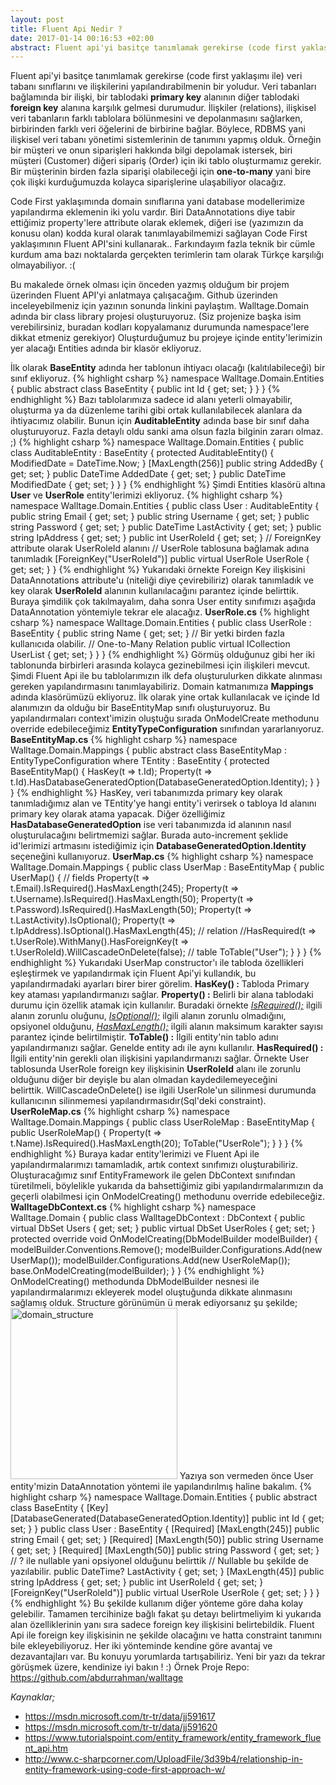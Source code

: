 ```yaml
---
layout: post
title: Fluent Api Nedir ?
date: 2017-01-14 00:16:53 +02:00
abstract: Fluent api'yi basitçe tanımlamak gerekirse (code first yaklaşımı ile) veri tabanı sınıflarını ve ilişkilerini yapılandırabilmenin bir yoludur. Veri tabanları bağlamında bir ilişki, bir tablodaki primary key alanının diğer tablodaki foreign key alanına karşılık gelmesi durumudur...
---
```


Fluent api'yi basitçe tanımlamak gerekirse (code first yaklaşımı ile) veri tabanı sınıflarını ve ilişkilerini yapılandırabilmenin bir yoludur. Veri tabanları bağlamında bir ilişki, bir tablodaki **primary key** alanının diğer tablodaki **foreign key** alanına karşılık gelmesi durumudur. İlişkiler (relations), ilişkisel veri tabanların farklı tablolara bölünmesini ve depolanmasını sağlarken, birbirinden farklı veri öğelerini de birbirine bağlar. Böylece, RDBMS yani ilişkisel veri tabanı yönetimi sistemlerinin de tanımını yapmış olduk. Örneğin bir müşteri ve onun siparişleri hakkında bilgi depolamak istersek, biri müşteri (Customer) diğeri sipariş (Order) için iki tablo oluşturmamız gerekir. Bir müşterinin birden fazla siparişi olabileceği için **one-to-many** yani bire çok ilişki kurduğumuzda kolayca siparişlerine ulaşabiliyor olacağız.

Code First yaklaşımında domain sınıflarına yani database modellerimize yapılandırma eklemenin iki yolu vardır. Biri DataAnnotations diye tabir ettiğimiz property'lere attribute olarak eklemek, diğeri ise (yazımızın da konusu olan) kodda kural olarak tanımlayabilmemizi sağlayan Code First yaklaşımının Fluent API'sini kullanarak.. Farkındayım fazla teknik bir cümle kurdum ama bazı noktalarda gerçekten terimlerin tam olarak Türkçe karşılığı olmayabiliyor. :(

Bu makalede örnek olması için önceden yazmış olduğum bir projem üzerinden Fluent API'yi anlatmaya çalışacağım. Github üzerinden inceleyebilmeniz için yazının sonunda linkini paylaştım. Walltage.Domain adında bir class library projesi oluşturuyoruz. (Siz projenize başka isim verebilirsiniz, buradan kodları kopyalamanız durumunda namespace'lere dikkat etmeniz gerekiyor) Oluşturduğumuz bu projeye içinde entity'lerimizin yer alacağı Entities adında bir klasör ekliyoruz.

İlk olarak **BaseEntity** adında her tablonun ihtiyacı olacağı (kalıtılabileceği) bir sınıf ekliyoruz.
{% highlight csharp %}
namespace Walltage.Domain.Entities
{
    public abstract class BaseEntity
    {
        public int Id { get; set; }
    }
}
{% endhighlight %}
Bazı tablolarımıza sadece id alanı yeterli olmayabilir, oluşturma ya da düzenleme tarihi gibi ortak kullanılabilecek alanlara da ihtiyacımız olabilir. Bunun için **AuditableEntity** adında base bir sınıf daha oluşturuyoruz. Fazla detaylı oldu sanki ama olsun fazla bilginin zararı olmaz. ;)
{% highlight csharp %}
namespace Walltage.Domain.Entities
{
    public class AuditableEntity : BaseEntity
    {
        protected AuditableEntity()
        {
            ModifiedDate = DateTime.Now;
        }
        [MaxLength(256)]
        public string AddedBy { get; set; }
        public DateTime AddedDate { get; set; }
        public DateTime ModifiedDate { get; set; }
    }
}
{% endhighlight %}
Şimdi Entities klasörü altına **User** ve **UserRole** entity'lerimizi ekliyoruz.
{% highlight csharp %}
namespace Walltage.Domain.Entities
{
    public class User : AuditableEntity
    {
        public string Email { get; set; }
        public string Username { get; set; }
        public string Password { get; set; }
        public DateTime LastActivity { get; set; }
        public string IpAddress { get; set; }
        public int UserRoleId { get; set; }
        // ForeignKey attribute olarak UserRoleId alanını
        // UserRole tablosuna bağlamak adına tanımladık
        [ForeignKey("UserRoleId")]
        public virtual UserRole UserRole { get; set; }
}
{% endhighlight %}
Yukarıdaki örnekte Foreign Key ilişkisini DataAnnotations attribute'u (niteliği diye çevirebiliriz) olarak tanımladık ve key olarak **UserRoleId** alanının kullanılacağını parantez içinde belirttik. Buraya şimdilik çok takılmayalım, daha sonra User entity sınıfımızı aşağıda DataAnnotation yöntemiyle tekrar ele alacağız.
**UserRole.cs**
{% highlight csharp %}
namespace Walltage.Domain.Entities
{
    public class UserRole : BaseEntity
    {
        public string Name { get; set; }
        // Bir yetki birden fazla kullanıcıda olabilir.
        // One-to-Many Relation
        public virtual ICollection<User> UserList { get; set; }
    }
}
{% endhighlight %}
Görmüş olduğunuz gibi her iki tablonunda birbirleri arasında kolayca gezinebilmesi için ilişkileri mevcut. Şimdi Fluent Api ile bu tablolarımızın ilk defa oluşturulurken dikkate alınması gereken yapılandırmasını tanımlayabiliriz. Domain katmanımıza **Mappings** adında klasörümüzü ekliyoruz. İlk olarak yine ortak kullanılacak ve içinde Id alanımızın da olduğu bir BaseEntityMap sınıfı oluşturuyoruz. Bu yapılandırmaları context'imizin oluştuğu sırada OnModelCreate methodunu override edebileceğimiz **EntityTypeConfiguration** sınıfından yararlanıyoruz.
**BaseEntityMap.cs**
{% highlight csharp %}
namespace Walltage.Domain.Mappings
{
    public abstract class BaseEntityMap<TEntity> : EntityTypeConfiguration<TEntity> where TEntity : BaseEntity
    {
        protected BaseEntityMap()
        {
            HasKey(t => t.Id);
            Property(t => t.Id).HasDatabaseGeneratedOption(DatabaseGeneratedOption.Identity);
        }
    }
}
{% endhighlight %}
HasKey, veri tabanımızda primary key olarak tanımladığımız alan ve TEntity'ye hangi entity'i verirsek o tabloya Id alanını primary key olarak atama yapacak. Diğer özelliğimiz **HasDatabaseGeneratedOption** ise veri tabanımızda id alanının nasıl oluşturulacağını belirtmemizi sağlar. Burada auto-increment şeklide id'lerimizi artmasını istediğimiz için **DatabaseGeneratedOption.Identity** seçeneğini kullanıyoruz.
**UserMap.cs**
{% highlight csharp %}
namespace Walltage.Domain.Mappings
{
    public class UserMap : BaseEntityMap<User>
    {
        public UserMap()
        {
            // fields
            Property(t => t.Email).IsRequired().HasMaxLength(245);
            Property(t => t.Username).IsRequired().HasMaxLength(50);
            Property(t => t.Password).IsRequired().HasMaxLength(50);
            Property(t => t.LastActivity).IsOptional();
            Property(t => t.IpAddress).IsOptional().HasMaxLength(45);
            // relation
            //HasRequired(t => t.UserRole).WithMany().HasForeignKey(t => t.UserRoleId).WillCascadeOnDelete(false);
            // table
            ToTable("User");
        }
    }
}
{% endhighlight %}
Yukarıdaki UserMap constructor'ı ile tabloda özellikleri eşleştirmek ve yapılandırmak için Fluent Api'yi kullandık, bu yapılandırmadaki ayarları birer birer görelim.
**HasKey() :** Tabloda Primary key ataması yapılandırmanızı sağlar.
**Property() :** Belirli bir alana tablodaki durumu için özellik atamak için kullanılır. Buradaki örnekte <span style="text-decoration: underline;">*IsRequired();*</span> ilgili alanın zorunlu oluğunu, <span style="text-decoration: underline;">*IsOptional();*</span> ilgili alanın zorunlu olmadığını, opsiyonel olduğunu, <span style="text-decoration: underline;">*HasMaxLength();*</span> ilgili alanın maksimum karakter sayısı parantez içinde belirtilmiştir.
**ToTable() :** İlgili entity'nin tablo adını yapılandırmanızı sağlar. Genelde entity adı ile aynı kullanılır.
**HasRequired() :** İlgili entity'nin gerekli olan ilişkisini yapılandırmanızı sağlar. Örnekte User tablosunda UserRole foreign key ilişkisinin **UserRoleId** alanı ile zorunlu olduğunu diğer bir deyişle bu alan olmadan kaydedilemeyeceğini belirttik. WillCascadeOnDelete() ise ilgili UserRole'un silinmesi durumunda kullanıcının silinmemesi yapılandırmasıdır(Sql'deki constraint).
**UserRoleMap.cs**
{% highlight csharp %}
namespace Walltage.Domain.Mappings
{
    public class UserRoleMap : BaseEntityMap<UserRole>
    {
        public UserRoleMap()
        {
            Property(t => t.Name).IsRequired().HasMaxLength(20);
            ToTable("UserRole");
        }
    }
}
{% endhighlight %}
Buraya kadar entity'lerimizi ve Fluent Api ile yapılandırmalarımızı tamamladık, artık context sınıfımızı oluşturabiliriz. Oluşturacağımız sınıf EntityFramework ile gelen DbContext sınıfından türetilmeli, böylelikle yukarıda da bahsettiğimiz gibi yapılandırmalarımızın da geçerli olabilmesi için OnModelCreating() methodunu override edebileceğiz.
**WalltageDbContext.cs**
{% highlight csharp %}
namespace Walltage.Domain
{
    public class WalltageDbContext : DbContext
    {
        public virtual DbSet<User> Users { get; set; }
        public virtual DbSet<UserRole> UserRoles { get; set; }
        protected override void OnModelCreating(DbModelBuilder modelBuilder)
        {
            modelBuilder.Conventions.Remove<PluralizingTableNameConvention>();
            modelBuilder.Configurations.Add(new UserMap());
            modelBuilder.Configurations.Add(new UserRoleMap());
            base.OnModelCreating(modelBuilder);
        }
    }
{% endhighlight %}
OnModelCreating() methodunda DbModelBuilder nesnesi ile yapılandırmalarımızı ekleyerek model oluştuğunda dikkate alınmasını sağlamış olduk. Structure görünümün ü merak ediyorsanız şu şekilde;
<img class="alignnone size-full wp-image-759" src="{{ site.baseurl }}/assets/domain_structure.png" alt="domain_structure" width="267" height="274" />
Yazıya son vermeden önce User entity'mizin DataAnnotation yöntemi ile yapılandırılmış haline bakalım.
{% highlight csharp %}
namespace Walltage.Domain.Entities
{
    public abstract class BaseEntity
    {
        [Key]
        [DatabaseGenerated(DatabaseGeneratedOption.Identity)]
        public int Id { get; set; }
    }
    public class User : BaseEntity
    {
        [Required]
        [MaxLength(245)]
        public string Email { get; set; }
        [Required]
        [MaxLength(50)]
        public string Username { get; set; }
        [Required]
        [MaxLength(50)]
        public string Password { get; set; }
        // ? ile nullable yani opsiyonel olduğunu belirttik
        // Nullable<DateTime> bu şekilde de yazılabilir.
        public DateTime? LastActivity { get; set; }
        [MaxLength(45)]
        public string IpAddress { get; set; }
        public int UserRoleId { get; set; }
        [ForeignKey("UserRoleId")]
        public virtual UserRole UserRole { get; set; }
    }
}
{% endhighlight %}
Bu şekilde kullanım diğer yönteme göre daha kolay gelebilir. Tamamen tercihinize bağlı fakat şu detayı belirtmeliyim ki yukarıda alan özelliklerinin yanı sıra sadece foreign key ilişkisini belirtebildik. Fluent Api ile foreign key ilişkisinin ne şekilde olacağını ve hatta constraint tanımını bile ekleyebiliyoruz. Her iki yönteminde kendine göre avantaj ve dezavantajları var. Bu konuyu yorumlarda tartışabiliriz. Yeni bir yazı da tekrar görüşmek üzere, kendinize iyi bakın ! :)
Örnek Proje Repo: https://github.com/abdurrahman/walltage

*Kaynaklar;*

* https://msdn.microsoft.com/tr-tr/data/jj591617
* https://msdn.microsoft.com/tr-tr/data/jj591620
* https://www.tutorialspoint.com/entity_framework/entity_framework_fluent_api.htm
* http://www.c-sharpcorner.com/UploadFile/3d39b4/relationship-in-entity-framework-using-code-first-approach-w/
